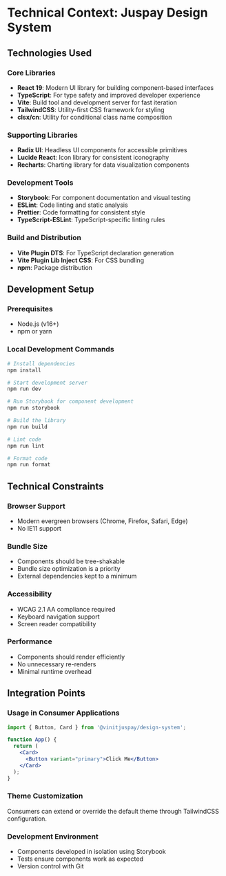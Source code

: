 # Technical Context: Juspay Design System

## Technologies Used

### Core Libraries
- **React 19**: Modern UI library for building component-based interfaces
- **TypeScript**: For type safety and improved developer experience
- **Vite**: Build tool and development server for fast iteration
- **TailwindCSS**: Utility-first CSS framework for styling
- **clsx/cn**: Utility for conditional class name composition

### Supporting Libraries
- **Radix UI**: Headless UI components for accessible primitives
- **Lucide React**: Icon library for consistent iconography
- **Recharts**: Charting library for data visualization components

### Development Tools
- **Storybook**: For component documentation and visual testing
- **ESLint**: Code linting and static analysis
- **Prettier**: Code formatting for consistent style
- **TypeScript-ESLint**: TypeScript-specific linting rules

### Build and Distribution
- **Vite Plugin DTS**: For TypeScript declaration generation
- **Vite Plugin Lib Inject CSS**: For CSS bundling
- **npm**: Package distribution

## Development Setup

### Prerequisites
- Node.js (v16+)
- npm or yarn

### Local Development Commands
```bash
# Install dependencies
npm install

# Start development server
npm run dev

# Run Storybook for component development
npm run storybook

# Build the library
npm run build

# Lint code
npm run lint

# Format code
npm run format
```

## Technical Constraints

### Browser Support
- Modern evergreen browsers (Chrome, Firefox, Safari, Edge)
- No IE11 support

### Bundle Size
- Components should be tree-shakable
- Bundle size optimization is a priority
- External dependencies kept to a minimum

### Accessibility
- WCAG 2.1 AA compliance required
- Keyboard navigation support
- Screen reader compatibility

### Performance
- Components should render efficiently
- No unnecessary re-renders
- Minimal runtime overhead

## Integration Points

### Usage in Consumer Applications
```jsx
import { Button, Card } from '@vinitjuspay/design-system';

function App() {
  return (
    <Card>
      <Button variant="primary">Click Me</Button>
    </Card>
  );
}
```

### Theme Customization
Consumers can extend or override the default theme through TailwindCSS configuration.

### Development Environment
- Components developed in isolation using Storybook
- Tests ensure components work as expected
- Version control with Git 